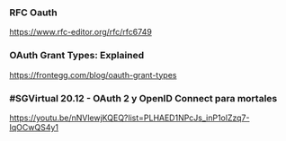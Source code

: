 
### RFC Oauth
https://www.rfc-editor.org/rfc/rfc6749

### OAuth Grant Types: Explained
https://frontegg.com/blog/oauth-grant-types

### #SGVirtual 20.12 - OAuth 2 y OpenID Connect para mortales
https://youtu.be/nNVlewjKQEQ?list=PLHAED1NPcJs_inP1olZzq7-IqOCwQS4y1
